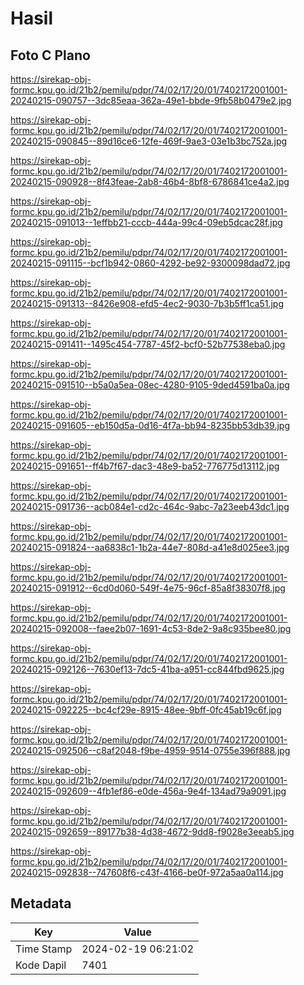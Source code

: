 # Hasil

## Foto C Plano

https://sirekap-obj-formc.kpu.go.id/21b2/pemilu/pdpr/74/02/17/20/01/7402172001001-20240215-090757--3dc85eaa-362a-49e1-bbde-9fb58b0479e2.jpg

https://sirekap-obj-formc.kpu.go.id/21b2/pemilu/pdpr/74/02/17/20/01/7402172001001-20240215-090845--89d16ce6-12fe-469f-9ae3-03e1b3bc752a.jpg

https://sirekap-obj-formc.kpu.go.id/21b2/pemilu/pdpr/74/02/17/20/01/7402172001001-20240215-090928--8f43feae-2ab8-46b4-8bf8-6786841ce4a2.jpg

https://sirekap-obj-formc.kpu.go.id/21b2/pemilu/pdpr/74/02/17/20/01/7402172001001-20240215-091013--1effbb21-cccb-444a-99c4-09eb5dcac28f.jpg

https://sirekap-obj-formc.kpu.go.id/21b2/pemilu/pdpr/74/02/17/20/01/7402172001001-20240215-091115--bcf1b942-0860-4292-be92-9300098dad72.jpg

https://sirekap-obj-formc.kpu.go.id/21b2/pemilu/pdpr/74/02/17/20/01/7402172001001-20240215-091313--8426e908-efd5-4ec2-9030-7b3b5ff1ca51.jpg

https://sirekap-obj-formc.kpu.go.id/21b2/pemilu/pdpr/74/02/17/20/01/7402172001001-20240215-091411--1495c454-7787-45f2-bcf0-52b77538eba0.jpg

https://sirekap-obj-formc.kpu.go.id/21b2/pemilu/pdpr/74/02/17/20/01/7402172001001-20240215-091510--b5a0a5ea-08ec-4280-9105-9ded4591ba0a.jpg

https://sirekap-obj-formc.kpu.go.id/21b2/pemilu/pdpr/74/02/17/20/01/7402172001001-20240215-091605--eb150d5a-0d16-4f7a-bb94-8235bb53db39.jpg

https://sirekap-obj-formc.kpu.go.id/21b2/pemilu/pdpr/74/02/17/20/01/7402172001001-20240215-091651--ff4b7f67-dac3-48e9-ba52-776775d13112.jpg

https://sirekap-obj-formc.kpu.go.id/21b2/pemilu/pdpr/74/02/17/20/01/7402172001001-20240215-091736--acb084e1-cd2c-464c-9abc-7a23eeb43dc1.jpg

https://sirekap-obj-formc.kpu.go.id/21b2/pemilu/pdpr/74/02/17/20/01/7402172001001-20240215-091824--aa6838c1-1b2a-44e7-808d-a41e8d025ee3.jpg

https://sirekap-obj-formc.kpu.go.id/21b2/pemilu/pdpr/74/02/17/20/01/7402172001001-20240215-091912--6cd0d060-549f-4e75-96cf-85a8f38307f8.jpg

https://sirekap-obj-formc.kpu.go.id/21b2/pemilu/pdpr/74/02/17/20/01/7402172001001-20240215-092008--faee2b07-1691-4c53-8de2-9a8c935bee80.jpg

https://sirekap-obj-formc.kpu.go.id/21b2/pemilu/pdpr/74/02/17/20/01/7402172001001-20240215-092126--7630ef13-7dc5-41ba-a951-cc844fbd9625.jpg

https://sirekap-obj-formc.kpu.go.id/21b2/pemilu/pdpr/74/02/17/20/01/7402172001001-20240215-092225--bc4cf29e-8915-48ee-9bff-0fc45ab19c6f.jpg

https://sirekap-obj-formc.kpu.go.id/21b2/pemilu/pdpr/74/02/17/20/01/7402172001001-20240215-092506--c8af2048-f9be-4959-9514-0755e396f888.jpg

https://sirekap-obj-formc.kpu.go.id/21b2/pemilu/pdpr/74/02/17/20/01/7402172001001-20240215-092609--4fb1ef86-e0de-456a-9e4f-134ad79a9091.jpg

https://sirekap-obj-formc.kpu.go.id/21b2/pemilu/pdpr/74/02/17/20/01/7402172001001-20240215-092659--89177b38-4d38-4672-9dd8-f9028e3eeab5.jpg

https://sirekap-obj-formc.kpu.go.id/21b2/pemilu/pdpr/74/02/17/20/01/7402172001001-20240215-092838--747608f6-c43f-4166-be0f-972a5aa0a114.jpg


## Metadata

| Key        | Value               |
| ---------- | ------------------- |
| Time Stamp | 2024-02-19 06:21:02 |
| Kode Dapil | 7401                |



